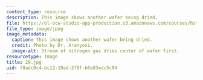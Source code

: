 ```yaml
---
content_type: resource
description: This image shows another wafer being dried.
file: https://ol-ocw-studio-app-production.s3.amazonaws.com/courses/hst-410j-projects-in-microscale-engineering-for-the-life-sciences-spring-2007/f8adc0c4bc1219ad2f9fb6e83edc5c94_29.jpg
file_type: image/jpeg
image_metadata:
  caption: This image shows another wafer being dried.
  credit: Photo by Dr. Aranyosi.
  image-alt: Stream of nitrogen gas dries center of wafer first.
resourcetype: Image
title: 29.jpg
uid: f8adc0c4-bc12-19ad-2f9f-b6e83edc5c94
---
```

